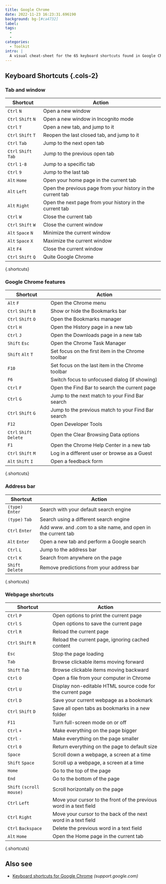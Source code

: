 ```yaml
---
title: Google Chrome
date: 2022-11-23 16:23:31.696190
background: bg-[#ca4732]
label:
tags:
  -
  -
categories:
  - Toolkit
intro: |
  A visual cheat-sheet for the 65 keyboard shortcuts found in Google Chrome
---
```


## Keyboard Shortcuts {.cols-2}

### Tab and window

| Shortcut             | Action                                                      |
| -------------------- | ----------------------------------------------------------- |
| `Ctrl` `N`           | Open a new window                                           |
| `Ctrl` `Shift` `N`   | Open a new window in Incognito mode                         |
| `Ctrl` `T`           | Open a new tab, and jump to it                              |
| `Ctrl` `Shift` `T`   | Reopen the last closed tab, and jump to it                  |
| `Ctrl` `Tab`         | Jump to the next open tab                                   |
| `Ctrl` `Shift` `Tab` | Jump to the previous open tab                               |
| `Ctrl` `1-8`         | Jump to a specific tab                                      |
| `Ctrl` `9`           | Jump to the last tab                                        |
| `Alt` `Home`         | Open your home page in the current tab                      |
| `Alt` `Left`         | Open the previous page from your history in the current tab |
| `Alt` `Right`        | Open the next page from your history in the current tab     |
| `Ctrl` `W`           | Close the current tab                                       |
| `Ctrl` `Shift` `W`   | Close the current window                                    |
| `Alt` `Space` `N`    | Minimize the current window                                 |
| `Alt` `Space` `X`    | Maximize the current window                                 |
| `Alt` `F4`           | Close the current window                                    |
| `Ctrl` `Shift` `Q`   | Quite Google Chrome                                         |

{.shortcuts}

### Google Chrome features

| Shortcut                | Action                                             |
| ----------------------- | -------------------------------------------------- |
| `Alt` `F`               | Open the Chrome menu                               |
| `Ctrl` `Shift` `B`      | Show or hide the Bookmarks bar                     |
| `Ctrl` `Shift` `O`      | Open the Bookmarks manager                         |
| `Ctrl` `H`              | Open the History page in a new tab                 |
| `Ctrl` `J`              | Open the Downloads page in a new tab               |
| `Shift` `Esc`           | Open the Chrome Task Manager                       |
| `Shift` `Alt` `T`       | Set focus on the first item in the Chrome toolbar  |
| `F10`                   | Set focus on the last item in the Chrome toolbar   |
| `F6`                    | Switch focus to unfocused dialog (if showing)      |
| `Ctrl` `F`              | Open the Find Bar to search the current page       |
| `Ctrl` `G`              | Jump to the next match to your Find Bar search     |
| `Ctrl` `Shift` `G`      | Jump to the previous match to your Find Bar search |
| `F12`                   | Open Developer Tools                               |
| `Ctrl` `Shift` `Delete` | Open the Clear Browsing Data options               |
| `F1`                    | Open the Chrome Help Center in a new tab           |
| `Ctrl` `Shift` `M`      | Log in a different user or browse as a Guest       |
| `Alt` `Shift` `I`       | Open a feedback form                               |

{.shortcuts}

### Address bar

| Shortcut         | Action                                                        |
| ---------------- | ------------------------------------------------------------- |
| `(type)` `Enter` | Search with your default search engine                        |
| `(type)` `Tab`   | Search using a different search engine                        |
| `Ctrl` `Enter`   | Add www. and .com to a site name, and open in the current tab |
| `Alt` `Enter`    | Open a new tab and perform a Google search                    |
| `Ctrl` `L`       | Jump to the address bar                                       |
| `Ctrl` `K`       | Search from anywhere on the page                              |
| `Shift` `Delete` | Remove predictions from your address bar                      |

{.shortcuts}

### Webpage shortcuts

| Shortcut                 | Action                                                             |
| ------------------------ | ------------------------------------------------------------------ |
| `Ctrl` `P`               | Open options to print the current page                             |
| `Ctrl` `S`               | Open options to save the current page                              |
| `Ctrl` `R`               | Reload the current page                                            |
| `Ctrl` `Shift` `R`       | Reload the current page, ignoring cached content                   |
| `Esc`                    | Stop the page loading                                              |
| `Tab`                    | Browse clickable items moving forward                              |
| `Shift` `Tab`            | Browse clickable items moving backward                             |
| `Ctrl` `O`               | Open a file from your computer in Chrome                           |
| `Ctrl` `U`               | Display non-editable HTML source code for the current page         |
| `Ctrl` `D`               | Save your current webpage as a bookmark                            |
| `Ctrl` `Shift` `D`       | Save all open tabs as bookmarks in a new folder                    |
| `F11`                    | Turn full-screen mode on or off                                    |
| `Ctrl` `+`               | Make everything on the page bigger                                 |
| `Ctrl` `-`               | Make everything on the page smaller                                |
| `Ctrl` `0`               | Return everything on the page to default size                      |
| `Space`                  | Scroll down a webpage, a screen at a time                          |
| `Shift` `Space`          | Scroll up a webpage, a screen at a time                            |
| `Home`                   | Go to the top of the page                                          |
| `End`                    | Go to the bottom of the page                                       |
| `Shift` `(scroll mouse)` | Scroll horizontally on the page                                    |
| `Ctrl` `Left`            | Move your cursor to the front of the previous word in a text field |
| `Ctrl` `Right`           | Move your cursor to the back of the next word in a text field      |
| `Ctrl` `Backspace`       | Delete the previous word in a text field                           |
| `Alt` `Home`             | Open the Home page in the current tab                              |

{.shortcuts}

## Also see

- [Keyboard shortcuts for Google Chrome](https://support.google.com/chrome/answer/157179?hl=en) _(support.google.com)_
